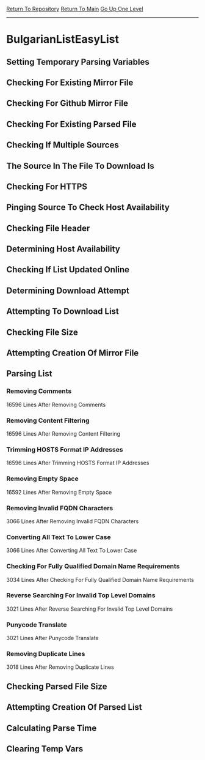[Return To Repository](https://github.com/bast69/piholeparser/)
[Return To Main](https://github.com/bast69/piholeparser/blob/master/RecentRunLogs/Mainlog.md)
[Go Up One Level](https://github.com/bast69/piholeparser/blob/master/RecentRunLogs/TopLevelScripts/30-Processing-External-Blacklists.md)
____________________________________
# BulgarianListEasyList
## Setting Temporary Parsing Variables
## Checking For Existing Mirror File
## Checking For Github Mirror File
## Checking For Existing Parsed File
## Checking If Multiple Sources
## The Source In The File To Download Is
## Checking For HTTPS
## Pinging Source To Check Host Availability
## Checking File Header
## Determining Host Availability
## Checking If List Updated Online
## Determining Download Attempt
## Attempting To Download List
## Checking File Size
## Attempting Creation Of Mirror File
## Parsing List
### Removing Comments
16596 Lines After Removing Comments
### Removing Content Filtering
16596 Lines After Removing Content Filtering
### Trimming HOSTS Format IP Addresses
16596 Lines After Trimming HOSTS Format IP Addresses
### Removing Empty Space
16592 Lines After Removing Empty Space
### Removing Invalid FQDN Characters
3066 Lines After Removing Invalid FQDN Characters
### Converting All Text To Lower Case
3066 Lines After Converting All Text To Lower Case
### Checking For Fully Qualified Domain Name Requirements
3034 Lines After Checking For Fully Qualified Domain Name Requirements
### Reverse Searching For Invalid Top Level Domains
3021 Lines After Reverse Searching For Invalid Top Level Domains
### Punycode Translate
3021 Lines After Punycode Translate
### Removing Duplicate Lines
3018 Lines After Removing Duplicate Lines
## Checking Parsed File Size
## Attempting Creation Of Parsed List
## Calculating Parse Time
## Clearing Temp Vars
